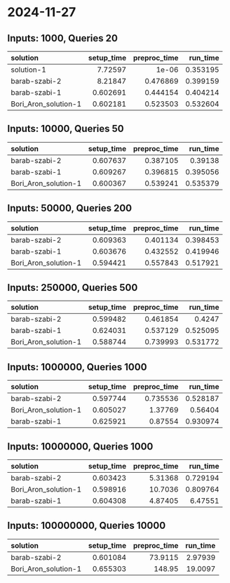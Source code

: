# 2024-11-27

## Inputs: 1000, Queries 20

| solution             |   setup_time |   preproc_time |   run_time |
|:---------------------|-------------:|---------------:|-----------:|
| solution-1           |     7.72597  |       1e-06    |   0.353195 |
| barab-szabi-2        |     8.21847  |       0.476869 |   0.399159 |
| barab-szabi-1        |     0.602691 |       0.444154 |   0.404214 |
| Bori_Aron_solution-1 |     0.602181 |       0.523503 |   0.532604 |

## Inputs: 10000, Queries 50

| solution             |   setup_time |   preproc_time |   run_time |
|:---------------------|-------------:|---------------:|-----------:|
| barab-szabi-2        |     0.607637 |       0.387105 |   0.39138  |
| barab-szabi-1        |     0.609267 |       0.396815 |   0.395056 |
| Bori_Aron_solution-1 |     0.600367 |       0.539241 |   0.535379 |

## Inputs: 50000, Queries 200

| solution             |   setup_time |   preproc_time |   run_time |
|:---------------------|-------------:|---------------:|-----------:|
| barab-szabi-2        |     0.609363 |       0.401134 |   0.398453 |
| barab-szabi-1        |     0.603676 |       0.432552 |   0.419946 |
| Bori_Aron_solution-1 |     0.594421 |       0.557843 |   0.517921 |

## Inputs: 250000, Queries 500

| solution             |   setup_time |   preproc_time |   run_time |
|:---------------------|-------------:|---------------:|-----------:|
| barab-szabi-2        |     0.599482 |       0.461854 |   0.4247   |
| barab-szabi-1        |     0.624031 |       0.537129 |   0.525095 |
| Bori_Aron_solution-1 |     0.588744 |       0.739993 |   0.531772 |

## Inputs: 1000000, Queries 1000

| solution             |   setup_time |   preproc_time |   run_time |
|:---------------------|-------------:|---------------:|-----------:|
| barab-szabi-2        |     0.597744 |       0.735536 |   0.528187 |
| Bori_Aron_solution-1 |     0.605027 |       1.37769  |   0.56404  |
| barab-szabi-1        |     0.625921 |       0.87554  |   0.930974 |

## Inputs: 10000000, Queries 1000

| solution             |   setup_time |   preproc_time |   run_time |
|:---------------------|-------------:|---------------:|-----------:|
| barab-szabi-2        |     0.603423 |        5.31368 |   0.729194 |
| Bori_Aron_solution-1 |     0.598916 |       10.7036  |   0.809764 |
| barab-szabi-1        |     0.604308 |        4.87405 |   6.47551  |

## Inputs: 100000000, Queries 10000

| solution             |   setup_time |   preproc_time |   run_time |
|:---------------------|-------------:|---------------:|-----------:|
| barab-szabi-2        |     0.601084 |        73.9115 |    2.97939 |
| Bori_Aron_solution-1 |     0.655303 |       148.95   |   19.0097  |